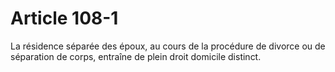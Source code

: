 # Article 108-1

La résidence séparée des époux, au cours de la procédure de divorce ou de séparation de corps, entraîne de plein droit domicile distinct.
